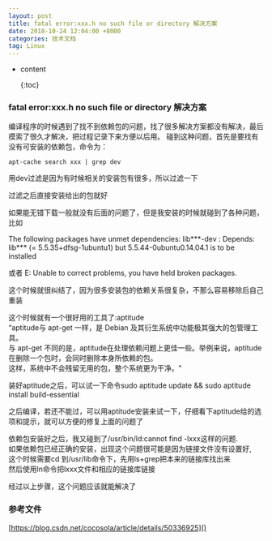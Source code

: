 ```yaml
---
layout: post
title: fatal error:xxx.h no such file or directory 解决方案
date: 2018-10-24 12:04:00 +8000
categories: 技术文档
tag: Linux
---
```


* content

  {:toc}

### fatal error:xxx.h no such file or directory 解决方案 ###

编译程序的时候遇到了找不到依赖包的问题，找了很多解决方案都没有解决，最后摸索了很久才解决，把过程记录下来方便以后用。
碰到这种问题，首先是要找有没有可安装的依赖包，命令为：

```shell
apt-cache search xxx | grep dev
```

用dev过滤是因为有时候相关的安装包有很多，所以过滤一下

过滤之后直接安装给出的包就好

如果能无错下载一般就没有后面的问题了，但是我安装的时候就碰到了各种问题，比如

The following packages have unmet dependencies:
 lib***-dev : Depends: lib*** (= 5.5.35+dfsg-1ubuntu1) but 5.5.44-0ubuntu0.14.04.1 is to be installed

或者
E: Unable to correct problems, you have held broken packages.

这个时候就很纠结了，因为很多安装包的依赖关系很复杂，不那么容易移除后自己重装

这个时候就有一个很好用的工具了:aptitude<br>
“aptitude与 apt-get 一样，是 Debian 及其衍生系统中功能极其强大的包管理工具。<br>
与 apt-get 不同的是，aptitude在处理依赖问题上更佳一些。举例来说，aptitude在删除一个包时，会同时删除本身所依赖的包。<br>这样，系统中不会残留无用的包，整个系统更为干净。"


装好aptitude之后，可以试一下命令sudo aptitude update && sudo aptitude install build-essential

之后编译，若还不能过，可以用aptitude安装来试一下，仔细看下aptitude给的选项和提示，就可以方便的修复上面的问题了

依赖包安装好之后，我又碰到了/usr/bin/ld:cannot find -lxxx这样的问题.<br>
如果依赖包已经正确的安装，出现这个问题很可能是因为链接文件没有设置好,<br>
这个时候需要cd 到/usr/lib命令下，先用ls+grep把本来的链接库找出来<br>
然后使用ln命令把lxxx文件和相应的链接库链接


经过以上步骤，这个问题应该就能解决了

### 参考文件 ###

[https://blog.csdn.net/cocosola/article/details/50336925]()
